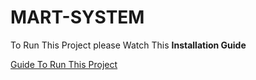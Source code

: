 # MART-SYSTEM
To Run This Project please Watch This **Installation Guide**

[Guide To Run This Project](https://youtu.be/FOG6kmXT-iM)
